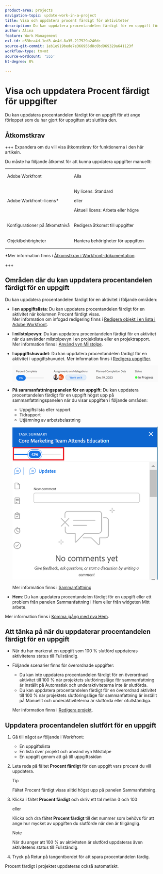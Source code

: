 ```yaml
---
product-area: projects
navigation-topic: update-work-in-a-project
title: Visa och uppdatera procent färdigt för aktiviteter
description: Du kan uppdatera procentandelen färdigt för en uppgift för att ange förloppet som du har gjort för uppgiften att slutföra den.
author: Alina
feature: Work Management
exl-id: e53bca4d-1ed3-4e4d-8a35-217529a246dc
source-git-commit: 1eb1e919bede7e366956d8c0bd969329a641123f
workflow-type: tm+mt
source-wordcount: '555'
ht-degree: 0%

---
```


# Visa och uppdatera Procent färdigt för uppgifter

<!--Audited:01/2024-->

Du kan uppdatera procentandelen färdigt för en uppgift för att ange förloppet som du har gjort för uppgiften att slutföra den.

## Åtkomstkrav

+++ Expandera om du vill visa åtkomstkrav för funktionerna i den här artikeln.

Du måste ha följande åtkomst för att kunna uppdatera uppgifter manuellt:

<table style="table-layout:auto"> 
 <col> 
 <col> 
 <tbody> 
  <tr> 
   <td role="rowheader">Adobe Workfront</td> 
   <td> <p>Alla</p> </td> 
  </tr> 
  <tr> 
   <td role="rowheader">Adobe Workfront-licens*</td> 
   <td> <p>Ny licens: Standard</p> 
   eller
   <p>Aktuell licens: Arbeta eller högre</p>
   </td> 
  </tr> 
  <tr> 
   <td role="rowheader">Konfigurationer på åtkomstnivå</td> 
   <td> <p>Redigera åtkomst till uppgifter</p> </td> 
  </tr> 
  <tr> 
   <td role="rowheader">Objektbehörigheter</td> 
   <td> <p>Hantera behörigheter för uppgiften</p>  </td> 
  </tr> 
 </tbody> 
</table>

*Mer information finns i [Åtkomstkrav i Workfront-dokumentation](/help/quicksilver/administration-and-setup/add-users/access-levels-and-object-permissions/access-level-requirements-in-documentation.md).

+++

## Områden där du kan uppdatera procentandelen färdigt för en uppgift

Du kan uppdatera procentandelen färdigt för en aktivitet i följande områden:

* **I en uppgiftslista**: Du kan uppdatera procentandelen färdigt för en aktivitet när kolumnen Procent färdigt visas.\
  Mer information om infogad redigering finns i [Redigera objekt i en lista i Adobe Workfront](../../../workfront-basics/navigate-workfront/use-lists/inline-edit-objects.md).

* **I milstolpevyn**: Du kan uppdatera procentandelen färdigt för en aktivitet när du använder milstolpevyn i en projektlista eller en projektrapport. Mer information finns i [Använd vyn Milstolpe](../../../reports-and-dashboards/reports/reporting-elements/use-milestone-view.md).

<!--only in legacy commenting: 
* **As you update the task**:  You can update the percent complete option of a task when adding an update to the task.

  >[!IMPORTANT]
  >
  >This option displays only after you enable the Show Percent Complete option.  
  >To enable the percent complete update bar for tasks, do the following:   
  >
  >1. Go to the **Main** menu>your name>**More** icon next to your name >**Edit** > select **Show percent complete on update status**.   
  >![](assets/show-percent-complete-toggle-in-user-profile-350x243.png)  >-->

* **I uppgiftshuvudet**: Du kan uppdatera procentandelen färdigt för en aktivitet i uppgiftshuvudet. Mer information finns i [Redigera uppgifter](../../tasks/manage-tasks/edit-tasks.md).

  ![](assets/nwe-updatetaskpercentinheader-350x54.png)

* **På sammanfattningspanelen för en uppgift**: Du kan uppdatera procentandelen färdigt för en uppgift högst upp på sammanfattningspanelen när du visar uppgiften i följande områden:

   * Uppgiftslista eller rapport
   * Tidrapport
   * Utjämning av arbetsbelastning

  ![](assets/update-percent-complete-in-task-summary-highlighted.png)

  Mer information finns i [Sammanfattning](/help/quicksilver/workfront-basics/the-new-workfront-experience/summary-overview.md)

* **Hem**: Du kan uppdatera procentandelen färdigt för en uppgift eller ett problem från panelen Sammanfattning i Hem eller från widgeten Mitt arbete.

Mer information finns i [Komma igång med nya Hem](/help/quicksilver/workfront-basics/using-home/new-home/get-started-with-new-home.md).

## Att tänka på när du uppdaterar procentandelen färdigt för en uppgift

* När du har markerat en uppgift som 100 % slutförd uppdateras aktivitetens status till Fullständig.
* Följande scenarier finns för överordnade uppgifter:
   * Du kan inte uppdatera procentandelen färdigt för en överordnad aktivitet till 100 % när projektets slutföringsläge för sammanfattning är inställt på Automatisk och underaktiviteterna inte är slutförda.
   * Du kan uppdatera procentandelen färdigt för en överordnad aktivitet till 100 % när projektets slutföringsläge för sammanfattning är inställt på Manuellt och underaktiviteterna är slutförda eller ofullständiga.

  Mer information finns i [Redigera projekt](../manage-projects/edit-projects.md).

## Uppdatera procentandelen slutfört för en uppgift

1. Gå till något av följande i Workfront:

   * En uppgiftslista
   * En lista över projekt och använd vyn Milstolpe
   * En uppgift genom att gå till uppgiftssidan
1. Leta reda på fältet **Procent färdigt** för den uppgift vars procent du vill uppdatera.

   >[!TIP]
   >
   >  Fältet Procent färdigt visas alltid högst upp på panelen Sammanfattning.


1. Klicka i fältet **Procent färdigt** och skriv ett tal mellan 0 och 100

   eller

   Klicka och dra fältet **Procent färdigt** till det nummer som behövs för att ange hur mycket av uppgiften du slutförde när den är tillgänglig.

   >[!NOTE]
   >
   >När du anger att 100 % av aktiviteten är slutförd uppdateras även aktivitetens status till Fullständig.


1. Tryck på Retur på tangentbordet för att spara procentandelen färdig.

Procent färdigt i projektet uppdateras också automatiskt.

